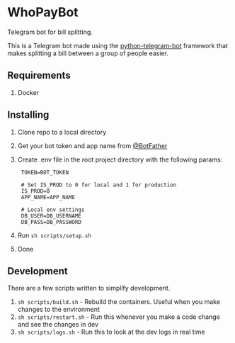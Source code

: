 # WhoPayBot

Telegram bot for bill splitting.

This is a Telegram bot made using the [python-telegram-bot](https://github.com/python-telegram-bot/python-telegram-bot/) framework that makes splitting a bill between a group of people easier.

## Requirements
1. Docker

## Installing

1. Clone repo to a local directory
2. Get your bot token and app name from [@BotFather](https://telegram.me/botfather)
3. Create .env file in the root project directory with the following params:

        TOKEN=BOT_TOKEN

        # Set IS_PROD to 0 for local and 1 for production
        IS_PROD=0
        APP_NAME=APP_NAME

        # Local env settings
        DB_USER=DB_USERNAME
        DB_PASS=DB_PASSWORD
4. Run `sh scripts/setup.sh`
5. Done

## Development

There are a few scripts written to simplify development.
1. `sh scripts/build.sh` - Rebuild the containers. Useful when you make changes to the environment
2. `sh scripts/restart.sh` - Run this whenever you make a code change and see the changes in dev
3. `sh scripts/logs.sh` - Run this to look at the dev logs in real time
